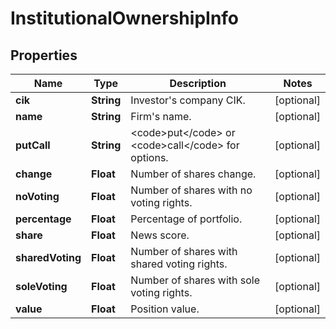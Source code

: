 # InstitutionalOwnershipInfo

## Properties

 Name             | Type       | Description                                                                | Notes      
------------------|------------|----------------------------------------------------------------------------|------------
 **cik**          | **String** | Investor&#39;s company CIK.                                                | [optional] 
 **name**         | **String** | Firm&#39;s name.                                                           | [optional] 
 **putCall**      | **String** | &lt;code&gt;put&lt;/code&gt; or &lt;code&gt;call&lt;/code&gt; for options. | [optional] 
 **change**       | **Float**  | Number of shares change.                                                   | [optional] 
 **noVoting**     | **Float**  | Number of shares with no voting rights.                                    | [optional] 
 **percentage**   | **Float**  | Percentage of portfolio.                                                   | [optional] 
 **share**        | **Float**  | News score.                                                                | [optional] 
 **sharedVoting** | **Float**  | Number of shares with shared voting rights.                                | [optional] 
 **soleVoting**   | **Float**  | Number of shares with sole voting rights.                                  | [optional] 
 **value**        | **Float**  | Position value.                                                            | [optional] 



